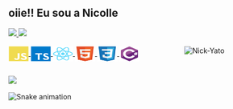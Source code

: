 ## oiie!! Eu sou a Nicolle
<div>
  <a href="https://github.com/nicolleramos">
  <img height="180em" src="https://github-readme-stats.vercel.app/api?username=nicolleramos&theme=dracula&show_icons=true&hide_border=false&count_private=true"/>
  <img height="180em" src="https://github-readme-stats.vercel.app/api/top-langs/?username=nicolleramos&theme=dracula&show_icons=true&hide_border=false&layout=compact"/>
</div>

<div style="display: inline_block"><br>
  <img align="center" alt="Js" height="30" width="40" src="https://raw.githubusercontent.com/devicons/devicon/master/icons/javascript/javascript-plain.svg">
  <img align="center" alt="Ts" height="30" width="40" src="https://raw.githubusercontent.com/devicons/devicon/master/icons/typescript/typescript-plain.svg">
  <img align="center" alt="React" height="30" width="40" src="https://raw.githubusercontent.com/devicons/devicon/master/icons/react/react-original.svg">
  <img align="center" alt="HTML" height="30" width="40" src="https://raw.githubusercontent.com/devicons/devicon/master/icons/html5/html5-original.svg">
  <img align="center" alt="CSS" height="30" width="40" src="https://raw.githubusercontent.com/devicons/devicon/master/icons/css3/css3-original.svg">
  <img align="center" alt="Csharp" height="30" width="40" src="https://raw.githubusercontent.com/devicons/devicon/master/icons/csharp/csharp-original.svg">
  <img align="right" alt="Nick-Yato"  height="145" width="155" src="https://giffiles.alphacoders.com/178/178244.gif">  
</div>

##

<div>
  <a href="https://www.linkedin.com/in/nicolle-ramos-828891273/" target="_blank"><img src="https://img.shields.io/badge/-LinkedIn-%230077B5?style=for-the-badge&logo=linkedin&logoColor=white" target="_blank"></a>
</div>

![Snake animation](https://github.com/ubiratan-motta/ubiratan-motta/blob/output/github-contribution-grid-snake.svg)
